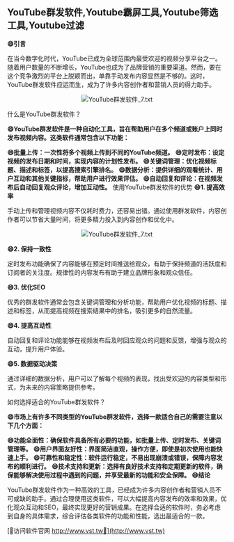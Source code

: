## **YouTube群发软件,Youtube霸屏工具,Youtube筛选工具,Youtube过滤**
**😄引言**

在当今数字化时代，YouTube已成为全球范围内最受欢迎的视频分享平台之一。随着用户数量的不断增长，YouTube也成为了品牌营销的重要渠道。然而，要在这个竞争激烈的平台上脱颖而出，单靠手动发布内容显然是不够的。这时，YouTube群发软件应运而生，成为了许多内容创作者和营销人员的得力助手。

 <center><img src="https://vst.tw/MP4/tuiguang/png/1.png" alt="YouTube群发软件_7.txt"></center>

什么是YouTube群发软件？

**😄YouTube群发软件是一种自动化工具，旨在帮助用户在多个频道或账户上同时发布视频内容。这类软件通常包含以下功能：**

**😄批量上传：一次性将多个视频上传到不同的YouTube频道。**
**😄定时发布：设定视频的发布日期和时间，实现内容的计划性发布。**
**😄关键词管理：优化视频标题、描述和标签，以提高搜索引擎排名。**
**😄数据分析：提供详细的观看统计、用户互动和其他关键指标，帮助用户进行效果评估。**
**😄自动回复和评论：在视频发布后自动回复观众评论，增加互动性。**
使用YouTube群发软件的优势
**😄1. 提高效率**

手动上传和管理视频内容不仅耗时费力，还容易出错。通过使用群发软件，内容创作者可以节省大量时间，将更多精力投入到内容创作和优化中。

 <center><img src="https://vst.tw/MP4/tuiguang/png/3.png" alt="YouTube群发软件_7.txt"></center>

**😄2. 保持一致性**

定时发布功能确保了内容能够在预定时间推送给观众，有助于保持频道的活跃度和订阅者的关注度。规律性的内容发布有助于建立品牌形象和观众信任。

**😄3. 优化SEO**

优秀的群发软件通常会包含关键词管理和分析功能，帮助用户优化视频的标题、描述和标签，从而提高视频在搜索结果中的排名，吸引更多的自然流量。

**😄4. 提高互动性**

自动回复和评论功能能够在视频发布后及时回应观众的问题和反馈，增强与观众的互动，提升用户体验。

**😄5. 数据驱动决策**

通过详细的数据分析，用户可以了解每个视频的表现，找出受欢迎的内容类型和形式，为未来的内容策略提供参考。

如何选择适合的YouTube群发软件？

**😄市场上有许多不同类型的YouTube群发软件，选择一款适合自己的需要注意以下几个方面：**

**😄功能全面性：确保软件具备所有必要的功能，如批量上传、定时发布、关键词管理等。**
**😄用户界面友好性：界面简洁直观，操作方便，即使是初次使用也能快速上手。**
**😄可靠性和稳定性：软件运行稳定，不易出现崩溃或错误，保障内容发布的顺利进行。**
**😄技术支持和更新：选择有良好技术支持和定期更新的软件，确保能够解决使用过程中遇到的问题，并享受最新的功能和安全保障。**
**😄结论**

YouTube群发软件作为一种高效的工具，已经成为许多内容创作者和营销人员不可或缺的助手。通过合理使用这类软件，可以大幅提高内容发布的效率和效果，优化观众互动和SEO，最终实现更好的营销成果。在选择合适的软件时，务必考虑到自身的具体需求，综合评估各类软件的功能和性能，选出最适合的一款。


[👻访问软件官网 http://www.vst.tw👻](http://www.vst.tw)
